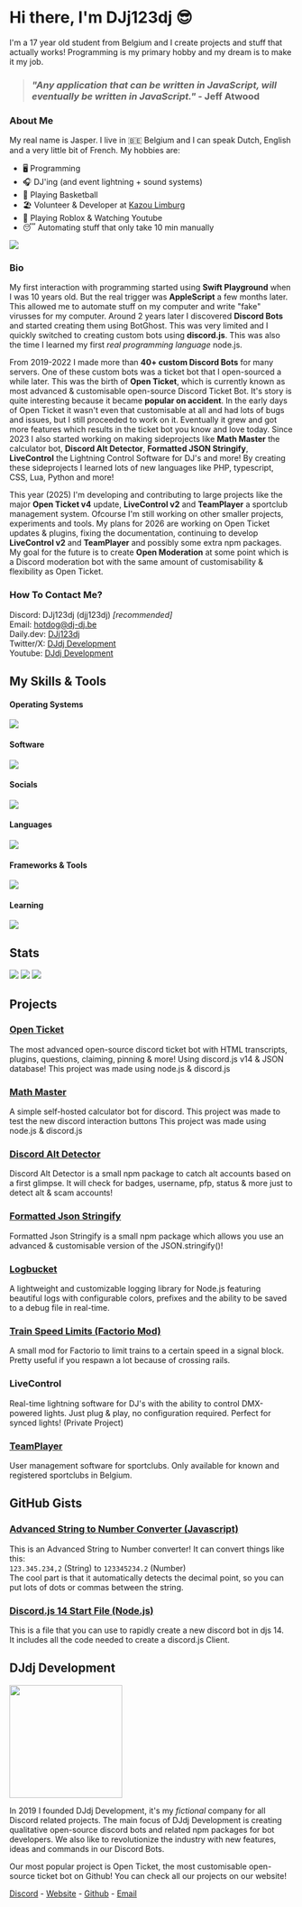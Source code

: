 # Hi there, I'm DJj123dj 😎
I'm a 17 year old student from Belgium and I create projects and stuff that actually works! Programming is my primary hobby and my dream is to make it my job.

> ### <i>"Any application that can be written in JavaScript, will eventually be written in JavaScript."</i> - Jeff Atwood

### About Me
My real name is Jasper. I live in 🇧🇪 Belgium and I can speak Dutch, English and a very little bit of French.
My hobbies are:
- 🖥️ Programming
- 🎧 DJ'ing (and event lightning + sound systems)
- 🏀 Playing Basketball
- 🏖️ Volunteer & Developer at [Kazou Limburg](https://www.kazou.be/)
- 🥳 Playing Roblox & Watching Youtube
- 😴 Automating stuff that only take 10 min manually

![](https://apis.dj-dj.be/cdn/kazou/logo-small.png)

### Bio
My first interaction with programming started using **Swift Playground** when I was 10 years old. But the real trigger was **AppleScript** a few months later. This allowed me to automate stuff on my computer and write "fake" virusses for my computer. Around 2 years later I discovered **Discord Bots** and started creating them using BotGhost. This was very limited and I quickly switched to creating custom bots using **discord.js**. This was also the time I learned my first *real programming language* node.js.

From 2019-2022 I made more than **40+ custom Discord Bots** for many servers. One of these custom bots was a ticket bot that I open-sourced a while later. This was the birth of **Open Ticket**, which is currently known as most advanced & customisable open-source Discord Ticket Bot. It's story is quite interesting because it became **popular on accident**. In the early days of Open Ticket it wasn't even that customisable at all and had lots of bugs and issues, but I still proceeded to work on it. Eventually it grew and got more features which results in the ticket bot you know and love today. Since 2023 I also started working on making sideprojects like **Math Master** the calculator bot, **Discord Alt Detector**, **Formatted JSON Stringify**, **LiveControl** the Lightning Control Software for DJ's and more! By creating these sideprojects I learned lots of new languages like PHP, typescript, CSS, Lua, Python and more!

This year (2025) I'm developing and contributing to large projects like the major **Open Ticket v4** update, **LiveControl v2** and **TeamPlayer** a sportclub management system. Ofcourse I'm still working on other smaller projects, experiments and tools. My plans for 2026 are working on Open Ticket updates & plugins, fixing the documentation, continuing to develop **LiveControl v2** and **TeamPlayer** and possibly some extra npm packages. My goal for the future is to create **Open Moderation** at some point which is a Discord moderation bot with the same amount of customisability & flexibility as Open Ticket.

### How To Contact Me?
Discord: DJj123dj (djj123dj) *[recommended]*  
Email: [hotdog@dj-dj.be](mailto:hotdog@dj-dj.be)  
Daily.dev: [DJj123dj](https://app.daily.dev/djj123dj)  
Twitter/X: [DJdj Development](https://x.com/DJdjDevelopment)  
Youtube: [DJdj Development](https://www.youtube.com/channel/@djdjdevelopment)

## My Skills & Tools
#### Operating Systems
![](https://go-skill-icons.vercel.app/api/icons?theme=dark&i=apple,linux,windows,raspberrypi)

#### Software
![](https://go-skill-icons.vercel.app/api/icons?theme=dark&i=vscode,godot,github,git,npm,gcp,vercel,replit,chatgpt,firefox,xcode,photoshop,docker,robloxstudio,wordpress,chromedevtools,heroku,illustrator&perline=6)

#### Socials
![](https://go-skill-icons.vercel.app/api/icons?theme=dark&i=discord,github,stackoverflow,dailydev,devto,twitter,linkedin,instagram,reddit&perline=6)

#### Languages
![](https://go-skill-icons.vercel.app/api/icons?theme=dark&i=html,css,js,ts,nodejs,deno,php,py,java,lua,md,bash,regex,svg,latex,arduino,scratch,sqlite,mysql,opensource&perline=5)

#### Frameworks & Tools
![](https://go-skill-icons.vercel.app/api/icons?theme=dark&i=bots,discordjs,electron,express,tailwind,babel,pm2,apache,elementor,daisyui&perline=5)

#### Learning
![](https://go-skill-icons.vercel.app/api/icons?theme=dark&i=apple,swift,react,cpp,ffmpeg,rust)

## Stats
![](https://github-readme-stats.vercel.app/api?username=DJj123dj&count_private=true&show_icons=true&theme=nord&hide_border=true)
![](https://github-readme-stats.vercel.app/api/top-langs/?username=DJj123dj&theme=nord&layout=compact&langs_count=20&hide_border=true)
![](https://github-readme-streak-stats-nine-chi.vercel.app?user=DJj123dj&theme=nord&hide_border=true)

## Projects
### [Open Ticket](https://www.github.com/open-discord-bots/open-ticket)
The most advanced open-source discord ticket bot with HTML transcripts, plugins, questions, claiming, pinning & more! Using discord.js v14 & JSON database! 
This project was made using node.js & discord.js

### [Math Master](https://github.com/DJj123dj/math-master)
A simple self-hosted calculator bot for discord. This project was made to test the new discord interaction buttons
This project was made using node.js & discord.js

### [Discord Alt Detector](https://www.npmjs.com/package/discord-alt-detector)
Discord Alt Detector is a small npm package to catch alt accounts based on a first glimpse.
It will check for badges, username, pfp, status & more just to detect alt & scam accounts!

### [Formatted Json Stringify](https://www.npmjs.com/package/formatted-json-stringify)
Formatted Json Stringify is a small npm package which allows you use an advanced & customisable version of the JSON.stringify()!

### [Logbucket](https://www.npmjs.com/package/logbucket)
A lightweight and customizable logging library for Node.js featuring beautiful logs with configurable colors, prefixes and the ability to be saved to a debug file in real-time.

### [Train Speed Limits (Factorio Mod)](https://mods.factorio.com/mod/train-speed-limits)
A small mod for Factorio to limit trains to a certain speed in a signal block. Pretty useful if you respawn a lot because of crossing rails.

### LiveControl
Real-time lightning software for DJ's with the ability to control DMX-powered lights. Just plug & play, no configuration required. Perfect for synced lights!
(Private Project)

### [TeamPlayer](https://www.team-player.be)
User management software for sportclubs. Only available for known and registered sportclubs in Belgium.

## GitHub Gists
### [Advanced String to Number Converter (Javascript)](https://gist.github.com/DJj123dj/39a4daf6cb68d4d14be20466a64ce2a7)
This is an Advanced String to Number converter! It can convert things like this:</br>
`123.345.234,2` (String) to `123345234.2` (Number)</br>
The cool part is that it automatically detects the decimal point, so you can put lots of dots or commas between the string.

### [Discord.js 14 Start File (Node.js)](https://gist.github.com/DJj123dj/ab232f20ee22ff5e05e06426ecd6ed77)
This is a file that you can use to rapidly create a new discord bot in djs 14.</br>
It includes all the code needed to create a discord.js Client.

## DJdj Development
<img src="https://apis.dj-dj.be/cdn/djdjdev/logo-monochrome.png" width="200px">

In 2019 I founded DJdj Development, it's my *fictional* company for all Discord related projects.
The main focus of DJdj Development is creating qualitative open-source discord bots and related npm packages for bot developers.
We also like to revolutionize the industry with new features, ideas and commands in our Discord Bots.

Our most popular project is Open Ticket, the most customisable open-source ticket bot on Github! You can check all our projects on our website!

[Discord](https://discord.dj-dj.be) - [Website](https://www.dj-dj.be) - [Github](https://www.github.com/djdj-development) - [Email](mailto:support@dj-dj.be)
